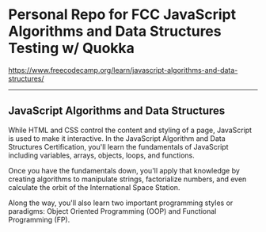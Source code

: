 # Personal Repo for FCC JavaScript Algorithms and Data Structures Testing w/ Quokka

<a href="https://www.freecodecamp.org/learn/javascript-algorithms-and-data-structures/">https://www.freecodecamp.org/learn/javascript-algorithms-and-data-structures/</a>

<hr>

## JavaScript Algorithms and Data Structures

While HTML and CSS control the content and styling of a page, JavaScript is used to make it interactive. In the JavaScript Algorithm and Data Structures Certification, you'll learn the fundamentals of JavaScript including variables, arrays, objects, loops, and functions.

Once you have the fundamentals down, you'll apply that knowledge by creating algorithms to manipulate strings, factorialize numbers, and even calculate the orbit of the International Space Station.

Along the way, you'll also learn two important programming styles or paradigms: Object Oriented Programming (OOP) and Functional Programming (FP).
